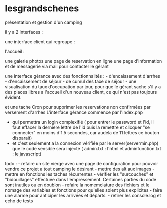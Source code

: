 # lesgrandschenes
présentation et gestion d'un camping 

il y a 2 interfaces : 

une interface client qui regroupe :
   
l'accueil :
    
  une galerie photos
  une page de reservation en ligne
  une page d'information et de messagerie via mail pour contacter le gérant
    
une interface gérance avec des fonctionnalités :
    - d'encaissement d'arrhes
    - d'encaissement de séjour
    - de cumul des taxe de séjour
    - une visualisation du taux d'occupation par jour, pour que le gérant sache s'il y a des places libres a 
l'accueil d'un nouveau client, ce qui n'est pas toujours évident.
    
et une tache Cron pour supprimer les reservations non confirmées par versement d'arrhes
L'interface gérance commence par l'index.php
  - qui permettra un login complexifié ( pour entrer le password et l'id, il faut effacer la derniere lettre
de l'id puis la remettre
et clicquer "se connecter" en moins d'1.5 secondes, car audela de 11 lettres ce bouton disparait) 
   - et c'est seulement a la connexion vérifiée par le server(servermin.php) que le code sensible sera injecté 
( admin.txt : l'html et adminfunction.txt : le javascript)

todo : 
    - refaire un site vierge avec une page de configuration pour pouvoir vendre ce projet a tout camping le désirant
    - mettre des alt aux images
    - mettre en fonctions les taches récurrentes
    - vérifier les "surcouches" et "bidouillages" effectuée dans l'empressement. Certaines parties du code 
sont inutiles ou en doublon
    - refaire la nomemclature des fichiers et le nomage des variables et fonctions pour qu'elles soient plus
explicites
    - faire une alarme pour anticiper les arrivées et départs.
    - retirer les console.log et echo de tests
    
